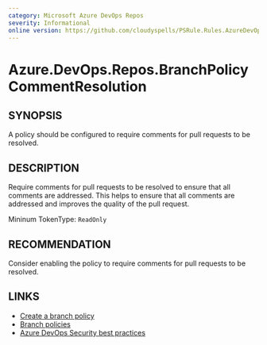 ```yaml
---
category: Microsoft Azure DevOps Repos
severity: Informational
online version: https://github.com/cloudyspells/PSRule.Rules.AzureDevOps/blob/main/src/PSRule.Rules.AzureDevOps/en/Azure.DevOps.Repos.BranchPolicyCommentResolution.md
---
```


# Azure.DevOps.Repos.BranchPolicyCommentResolution

## SYNOPSIS

A policy should be configured to require comments for pull requests to be resolved.

## DESCRIPTION

Require comments for pull requests to be resolved to ensure that all comments are addressed. This helps to ensure that all comments are addressed and improves the quality of the pull request.

Mininum TokenType: `ReadOnly`

## RECOMMENDATION

Consider enabling the policy to require comments for pull requests to be resolved.

## LINKS

- [Create a branch policy](https://docs.microsoft.com/en-us/azure/devops/repos/git/branch-policies?view=azure-devops)
- [Branch policies](https://docs.microsoft.com/en-us/azure/devops/repos/git/branch-policies-overview?view=azure-devops)
- [Azure DevOps Security best practices](https://docs.microsoft.com/en-us/azure/devops/user-guide/security-best-practices?view=azure-devops#repositories-and-branches)
